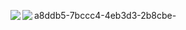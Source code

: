 [
<img align="left" src="https://github-readme-stats.vercel.app/api?username=LeptoFlare&theme=graywhite&bg_color=0,a8ddb5,7bccc4,4eb3d3&count_private=true&show_icons=true&line_height=20&hide_border=true"/>
<img align="left" src="https://github-readme-stats.vercel.app/api/top-langs/?username=LeptoFlare&theme=graywhite&bg_color=0,4eb3d3,2b8cbe&layout=compact&card_width=250&hide_border=true"/>
](https://lepto.tech)


a8ddb5-7bccc4-4eb3d3-2b8cbe-
